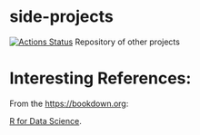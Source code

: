 # side-projects
[![Actions Status](https://github.com/qc2105/ExercisesCppHowToProgram9thEd/workflows/CI/badge.svg)](https://github.com/qc2105/ExercisesCppHowToProgram9thEd/actions)
 Repository of other projects
 
 
 # Interesting References:
 
 From the https://bookdown.org:
 
  [R for Data Science](https://r4ds.had.co.nz).
